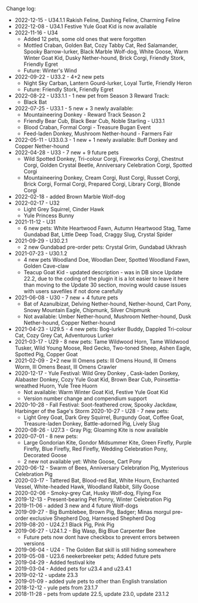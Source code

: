 Change log:
* 2022-12-15 - U34.1.1 Rakish Feline, Dashing Feline, Charming Feline
* 2022-12-08 - U34.1 Festive Yule Goat Kid is now available
* 2022-11-16 - U34
  * Added 12 pets, some old ones that were forgotten
  * Mottled Craban, Golden Bat, Cozy Tabby Cat, Red Salamander, Spooky Barrow-lurker, Black Marble Wolf-dog, White Goose, Warm Winter Goat Kid, Dusky Nether-hound, Brick Corgi, Friendly Stork, Friendly Egret
  * Future: Winter's Wind
* 2022-09-22 - U33.2 - 4+2 new pets
  * Night Sky Carban, Lantern Gourd-lurker, Loyal Turtle, Friendly Heron
  * Future: Friendly Stork, Friendly Egret
* 2022-08-22 - U33.1.1 - 1 new pet from Season 3 Reward Track:
  * Black Bat
* 2022-07-25 - U33.1 - 5 new + 3 newly available:
  * Mountaineering Donkey - Reward Track Season 2
  * Friendly Bear Cub, Black Bear Cub, Noble Starling - U33.1
  * Blood Craban, Formal Corgi - Treasure Bugan Event
  * Feed-laden Donkey, Mushroom Nether-hound - Farmers Fair
* 2022-05-11 - U33.0.3 - 1 new + 1 newly available: Buff Donkey and Copper Nether-hound
* 2022-04-28 - U33 - 7 new + 9 future pets
  * Wild Spotted Donkey, Tri-colour Corgi, Fireworks Corgi, Chestnut Corgi, Golden Crystal Beetle, Anniversary Celebration Corgi, Spotted Corgi
  * Mountaineering Donkey, Cream Corgi, Rust Corgi, Russet Corgi, Brick Corgi, Formal Corgi, Prepared Corgi, Library Corgi, Blonde Corgi
* 2022-02-18 - added Brown Marble Wolf-dog
* 2022-02-17 - U32
  * Light Grey Squirrel, Cinder Hawk
  * Yule Princess Bunny
* 2021-11-12 - U31
  * 6 new pets: White Heartwood Fawn, Autumn Heartwood Stag, Tame Gundabad Bat, Little Deep Toad, Craggy Slug, Crystal Spider
* 2021-09-29 - U30.2.1
  * 2 new Gundabad pre-order pets: Crystal Grim, Gundabad Ukhrash
* 2021-07-23 - U30.1.2
  * 4 new pets Woodland Doe, Woodlan Deer, Spotted Woodland Fawn, Golden Cave-claw
  * Teacup Goat Kid - updated description - was in DB since Update 22.2, due to the coding of the plugin it is a lot easier to leave it here than moving to the Update 30 section, moving would cause issues with users savefiles if not done carefully
* 2021-06-08 - U30 - 7 new + 4 future pets
  * Bat of Azanulbizat, Delving Nether-hound, Nether-hound, Cart Pony, Snowy Mountain Eagle, Chipmunk, Silver Chipmunk
  * Not available: Umber Nether-hound, Mushroom Nether-hound, Dusk Nether-hound, Copper Nether-hound
* 2021-04-23 - U29.5 - 4 new pets: Bog-lurker Buddy, Dappled Tri-colour Cat, Cozy Grey Cat, Adventurous Lurker
* 2021-03-17 - U29 - 8 new pets: Tame Wildwood Horn, Tame Wildwood Tusker, Wild Young Moose, Red Gecko, Two-toned Sheep, Ashen Eagle, Spotted Pig, Copper Goat
* 2021-02-09 - 2+2 new Ill Omens pets: Ill Omens Hound, Ill Omens Worm, Ill Omens Beast, Ill Omens Crawler
* 2020-12-17 - Yule Festival: Wild Grey Donkey , Cask-laden Donkey, Alabaster Donkey, Cozy Yule Goat Kid, Brown Bear Cub, Poinsettia-wreathed Huorn, Yule Tree Huorn
  * Not available: Warm Winter Goat Kid, Festive Yule Goat Kid
  * Version number change and compendium support
* 2020-10-28 - Fall Festival: Soot-feathered crow, Spooky Jackdaw, Harbinger of the Sage's Storm
2020-10-27 - U28 - 7 new pets:
  * Light Grey Goat, Dark Grey Squirrel, Burgundy Goat, Coffee Goat, Treasure-laden Donkey, Battle-adorned Pig, Lively Slug
* 2020-08-26 - U27.3 - Gray Pig; Gloaming Kite is now available
* 2020-07-01 - 8 new pets:
  * Large Gondorian Kite, Gondor Midsummer Kite, Green Firefly, Purple Firefly, Blue Firefly, Red Firefly, Wedding Celebration Pony, Decorated Goose
  * 2 new not available yet: White Goose, Cart Pony
* 2020-06-12 - Swarm of Bees, Anniversary Celebration Pig, Mysterious Celebration Pig
* 2020-03-17 - Tattered Bat, Blood-red Bat, White Hourn, Enchanted Vessel, White-headed Hawk, Woodland Rabbit, Silly Goose
* 2020-02-06 - Smoky-grey Cat, Husky Wolf-dog, Flying Fox
* 2019-12-13 - Present-bearing Pet Ponny, Winter Celebration Pig
* 2019-11-06 - added 3 new and 4 future Wolf-dogs
* 2019-09-27 - Big Bumblebee, Brown Pig, Badger; Minas morgul pre-order exclusive Shepherd Dog, Harnessed Shepherd Dog
* 2019-08-20 - U24.2.1 Black Pig, Pink Pig
* 2019-06-27 - U24.1.2 - Big Wasp, Big Blue Carpenter Bee
  * Future pets now dont have checkbox to prevent errors between versions
* 2019-06-04 - U24 - The Golden Bat skill is still hiding somewhere
* 2019-05-08 - U23.6 neekerbreeker pets; Added future pets
* 2019-04-29 - Added festival kite
* 2019-03-04 - Added pets for u23.4 and u23.4.1
* 2019-02-12 - update 23.3
* 2019-01-09 - added yule pets to other than English translation
* 2018-12-12 - yule pets from 23.1.7
* 2018-11-28 - pets from update 22.5, update 23.0, update 23.1.2
